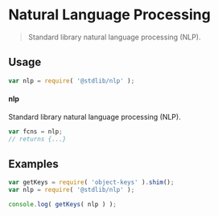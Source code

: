# Natural Language Processing

> Standard library natural language processing (NLP).

<section class="usage">

## Usage

```javascript
var nlp = require( '@stdlib/nlp' );
```

#### nlp

Standard library natural language processing (NLP).

```javascript
var fcns = nlp;
// returns {...}
```

</section>

<!-- /.usage -->

<section class="examples">

## Examples

<!-- TODO: better examples -->

```javascript
var getKeys = require( 'object-keys' ).shim();
var nlp = require( '@stdlib/nlp' );

console.log( getKeys( nlp ) );
```

</section>

<!-- /.examples -->

<section class="links">

</section>

<!-- /.links -->
